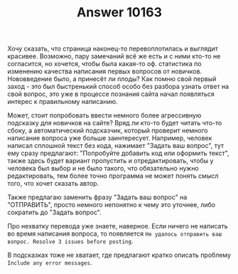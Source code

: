 ﻿---
title: "Answer 10163"
se.owner.user_id: 324406
se.owner.display_name: "Blacit"
se.owner.link: "https://ru.meta.stackoverflow.com/users/324406/blacit"
se.answer_id: 10163
se.question_id: 10159
se.post_type: answer
se.score: 5
se.is_accepted: False
---
<p>Хочу сказать, что страница наконец-то перевоплотилась и выглядит красивее. Возможно, пару замечаний всё же есть и с ними кто-то не согласится, но хочется, чтобы была какая-то оф. статистика по изменению качества написания первых вопросов от новичков. Нововведение было, а принесёт ли плоды? Как помню свой первый заход - это был быстренький способ особо без разбора узнать ответ на свой вопрос, это уже в процессе познания сайта начал появляться интерес к правильному написанию.</p>

<p>Может, стоит попробовать ввести немного более агрессивную подсказку для новичков на сайте? Вряд ли кто-то будет читать что-то сбоку, а автоматический подсказчик, который проверит немного написание вопроса уже больше заинтересует. Например, человек написал сплошной текст без кода, нажимает "Задать ваш вопрос", тут ему сразу предлагают: "Попробуйте добавить код или оформить текст", также здесь будет вариант пропустить и отредактировать, чтобы у человека был выбор и не было такого, что обязательно нужно редактировать, тем более точно программа не может понять смысл того, что хочет сказать автор.</p>

<p>Также предлагаю заменить фразу "Задать ваш вопрос" на "ОТПРАВИТЬ", просто немного непонятно к чему это уточнее, либо сократить до "Задать вопрос".</p>

<p>Про нехватку перевода уже знаете, наверное. Если ничего не написать во время написания вопроса, то появляется <code>Не удалось отправить ваш вопрос. Resolve 3 issues before posting</code>.</p>

<p>В подсказках тоже не хватает, где предлагают кратко описать проблему <code>Include any error messages</code>.</p>

